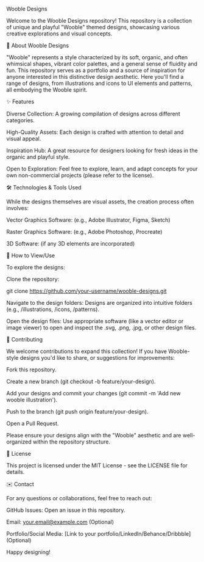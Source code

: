 Wooble Designs

Welcome to the Wooble Designs repository! This repository is a collection of unique and playful "Wooble" themed designs, showcasing various creative explorations and visual concepts.

🌟 About Wooble Designs

"Wooble" represents a style characterized by its soft, organic, and often whimsical shapes, vibrant color palettes, and a general sense of fluidity and fun. This repository serves as a portfolio and a source of inspiration for anyone interested in this distinctive design aesthetic. Here you'll find a range of designs, from illustrations and icons to UI elements and patterns, all embodying the Wooble spirit.

✨ Features

Diverse Collection: A growing compilation of designs across different categories.

High-Quality Assets: Each design is crafted with attention to detail and visual appeal.

Inspiration Hub: A great resource for designers looking for fresh ideas in the organic and playful style.

Open to Exploration: Feel free to explore, learn, and adapt concepts for your own non-commercial projects (please refer to the license).

🛠️ Technologies & Tools Used

While the designs themselves are visual assets, the creation process often involves:

Vector Graphics Software: (e.g., Adobe Illustrator, Figma, Sketch)

Raster Graphics Software: (e.g., Adobe Photoshop, Procreate)

3D Software: (if any 3D elements are incorporated)

🚀 How to View/Use

To explore the designs:

Clone the repository:

git clone https://github.com/your-username/wooble-designs.git

Navigate to the design folders: Designs are organized into intuitive folders (e.g., /illustrations, /icons, /patterns).

Open the design files: Use appropriate software (like a vector editor or image viewer) to open and inspect the .svg, .png, .jpg, or other design files.

🤝 Contributing

We welcome contributions to expand this collection! If you have Wooble-style designs you'd like to share, or suggestions for improvements:

Fork this repository.

Create a new branch (git checkout -b feature/your-design).

Add your designs and commit your changes (git commit -m 'Add new wooble illustration').

Push to the branch (git push origin feature/your-design).

Open a Pull Request.

Please ensure your designs align with the "Wooble" aesthetic and are well-organized within the repository structure.

📄 License

This project is licensed under the MIT License - see the LICENSE file for details.

✉️ Contact

For any questions or collaborations, feel free to reach out:

GitHub Issues: Open an issue in this repository.

Email: your.email@example.com (Optional)

Portfolio/Social Media: [Link to your portfolio/LinkedIn/Behance/Dribbble] (Optional)

Happy designing!
